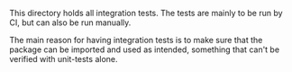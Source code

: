 This directory holds all integration tests. The tests are mainly to be run by
CI, but can also be run manually.

The main reason for having integration tests is to make sure that the package
can be imported and used as intended, something that can't be verified with
unit-tests alone.
